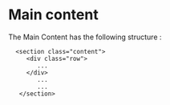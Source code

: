 # Main content

The Main Content has the following structure :

```text
  <section class="content">
     <div class="row">
        ...
     </div>
        ...
        ...
   </section>
```

